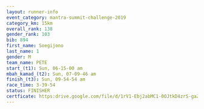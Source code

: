 ```yaml
---
layout: runner-info 
event_category: mantra-summit-challenge-2019 
category_km: 15km 
overall_rank: 138
gender_rank: 103
bib: 894
first_name: Soegijono
last_name: 1
gender: M
team_name: PETE
start_(t1): Sun, 06-15-00 am
mbah_kamad_(t2): Sun, 07-09-46 am
finish_(t3): Sun, 09-54-54 am
race_time: 3-39-54
status: FINISHER
certficate: https:drive.google.com/file/d/1rV1-Ebj2abMC1-0OJtkD4zrS-gaZ4-AN/view?usp=sharing
---
```

